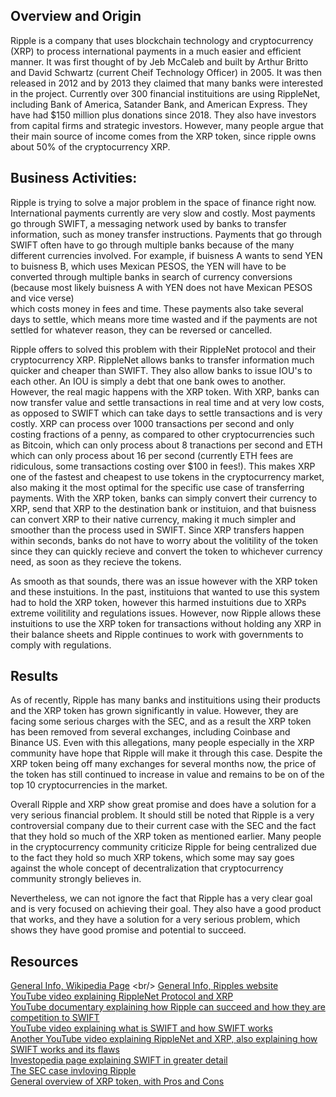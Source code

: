 ## Overview and Origin

Ripple is a company that uses blockchain technology and cryptocurrency (XRP) to process 
international payments in a much easier and efficient manner. It was first thought of by Jeb McCaleb 
and built by Arthur Britto and David Schwartz (current Cheif Technology Officer) in 2005. 
It was then released in 2012 and by 2013 they claimed that many banks were interested in the project. 
Currently over 300 financial instituitions are using RippleNet, including Bank of America, 
Satander Bank, and American Express. 
They have had $150 million plus donations since 2018. 
They also have investors from capital firms and strategic investors.
However, many people argue that their main source of income comes from the XRP token, since ripple owns
about 50% of the cryptocurrency XRP.



## Business Activities:

Ripple is trying to solve a major problem in the space of finance right now. International payments
currently are very slow and costly. Most payments go through SWIFT, a messaging network used by banks
to transfer information, such as money transfer instructions. 
Payments that go through SWIFT often have to go through multiple banks because of the many different 
currencies involved. 
For example, if buisness A wants to send YEN to buisness B, which uses
Mexican PESOS, the YEN will have to be converted through multiple banks in search of currency conversions 
(because most likely buisness A with YEN does not have Mexican PESOS and vice verse)  
which costs money in fees and time.
These payments also take several days to settle, which means more time wasted and if the payments 
are not settled for whatever reason, they can be reversed or cancelled. 

Ripple offers to solved this problem with their RippleNet protocol and their cryptocurrency XRP. RippleNet 
allows banks to transfer information much quicker and cheaper than SWIFT. They also allow banks
to issue IOU's to each other. An IOU is simply a debt that one bank owes to another. However, the real 
magic happens with the XRP token. With XRP, banks can now transfer value and settle transactions in real
time and at very low costs, as opposed to SWIFT which can take days to settle transactions and is very 
costly. XRP can process over 1000 transactions per second and only costing fractions of a penny, as 
compared to other cryptocurrencies such as Bitcoin, which can only process about 8 tranactions per second and ETH which can only process
about 16 per second (currently ETH fees are ridiculous, some transactions costing over $100 in fees!). 
This makes XRP one of the fastest and cheapest to use tokens in the cryptocurrency market, also making
it the most optimal for the specific use case of transferring payments.
With the XRP token, banks can simply convert their currency to XRP, send that XRP to the destination
bank or instituion, and that buisness can convert XRP to their native currency, making it much simpler
and smoother than the process used in SWIFT. Since XRP transfers happen within seconds, banks do not have to worry about the volitility of the token
since they can quickly recieve and convert the token to whichever currency need, as soon as they recieve the tokens.

As smooth as that sounds, there was an issue however with the XRP token and these instuitions.
In the past, instituions that wanted to use this system had to hold the XRP token, however this harmed 
instuitions due to XRPs extreme voilitility and regulations issues. However, now Ripple allows these
instuitions to use the XRP token for transactions without holding any XRP in their balance sheets and
Ripple continues to work with governments to comply with regulations.



## Results

As of recently, Ripple has many banks and instituitions using their products and the XRP token has grown significantly
in value. However, they are facing some serious charges with the SEC, and as a result the XRP token has
been removed from several exchanges, including Coinbase and Binance US. Even with this allegations, 
many people especially in the XRP community have hope that Ripple will make it through this case. 
Despite the XRP token being off many exchanges for several months now, the price of the token has still
continued to increase in value and remains to be on of the top 10 cryptocurrencies in the market. 

Overall Ripple and XRP show great promise and does have a solution for a very serious financial problem.
It should still be noted that Ripple is a very controversial company due to their current case with the 
SEC and the fact that they hold so much of the XRP token as mentioned earlier. Many people in the cryptocurrency
community criticize Ripple for being centralized due to the fact they hold so much XRP tokens,
which some may say goes against the whole concept of decentralization that cryptocurrency community strongly believes in.

Nevertheless, we can not ignore the fact that Ripple has a very clear goal and is very focused on achieving their goal.
They also have a good product that works, and they have a solution for a very serious problem, which shows 
they have good promise and potential to succeed. 

## Resources

[General Info, Wikipedia Page](https://en.wikipedia.org/wiki/Ripple_(payment_protocol)) <br/>
[General Info, Ripples website](https://ripple.com/) <br/>
[YouTube video explaining RippleNet Protocol and XRP](https://www.youtube.com/watch?v=VSRomZboFVQ) <br/>
[YouTube documentary explaining how Ripple can succeed and how they are competition to SWIFT](https://www.youtube.com/watch?v=23Yn5GdYpJc&t=486s) <br/>
[YouTube video explaining what is SWIFT and how SWIFT works](https://www.youtube.com/watch?v=wPHmp4Cpoik) <br/>
[Another YouTube video explaining RippleNet and XRP, also explaining how SWIFT works and its flaws](https://www.youtube.com/watch?v=UmaWDpg4fMU&t=719s) <br/>
[Investopedia page explaining SWIFT in greater detail](https://www.investopedia.com/articles/personal-finance/050515/how-swift-system-works.asp) <br/>
[The SEC case invloving Ripple](https://www.sec.gov/news/press-release/2020-338) <br/>
[General overview of XRP token, with Pros and Cons](https://www.cryptoeq.io/coreReports/XRP-abridged)
